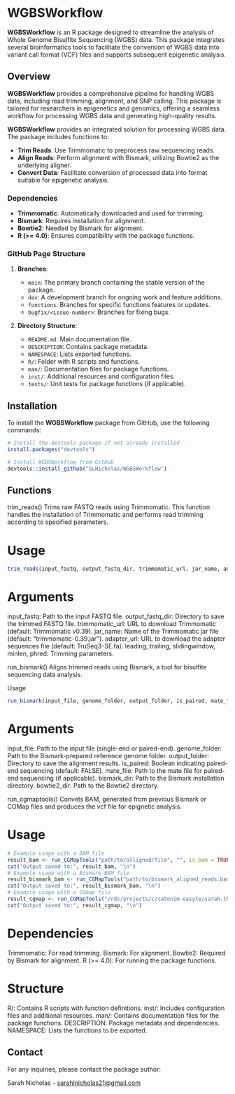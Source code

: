 # WGBSWorkflow

**WGBSWorkflow** is an R package designed to streamline the analysis of Whole Genome Bisulfite Sequencing (WGBS) data. This package integrates several bioinformatics tools to facilitate the conversion of WGBS data into variant call format (VCF) files and supports subsequent epigenetic analysis.

## Overview

**WGBSWorkflow** provides a comprehensive pipeline for handling WGBS data, including read trimming, alignment, and SNP calling. This package is tailored for researchers in epigenetics and genomics, offering a seamless workflow for processing WGBS data and generating high-quality results.

**WGBSWorkflow** provides an integrated solution for processing WGBS data. The package includes functions to:

- **Trim Reads**: Use Trimmomatic to preprocess raw sequencing reads.
- **Align Reads**: Perform alignment with Bismark, utilizing Bowtie2 as the underlying aligner.
- **Convert Data**: Facilitate conversion of processed data into format suitable for epigenetic analysis.

### Dependencies

- **Trimmomatic**: Automatically downloaded and used for trimming.
- **Bismark**: Requires installation for alignment.
- **Bowtie2**: Needed by Bismark for alignment.
- **R (>= 4.0)**: Ensures compatibility with the package functions.

### GitHub Page Structure

1. **Branches**:
   - `main`: The primary branch containing the stable version of the package.
   - `dev`: A development branch for ongoing work and feature additions.
   - `functions`: Branches for specific functions features or updates.
   - `bugfix/<issue-number>`: Branches for fixing bugs.

2. **Directory Structure**:
   - `README.md`: Main documentation file.
   - `DESCRIPTION`: Contains package metadata.
   - `NAMESPACE`: Lists exported functions.
   - `R/`: Folder with R scripts and functions.
   - `man/`: Documentation files for package functions.
   - `inst/`: Additional resources and configuration files.
   - `tests/`: Unit tests for package functions (if applicable).

## Installation

To install the **WGBSWorkflow** package from GitHub, use the following commands:

```r
# Install the devtools package if not already installed
install.packages("devtools")

# Install WGBSWorkflow from GitHub
devtools::install_github("SLNicholas/WGBSWorkflow")
```

## Functions
trim_reads()
Trims raw FASTQ reads using Trimmomatic. This function handles the installation of Trimmomatic and performs read trimming according to specified parameters.

# Usage
```r
trim_reads(input_fastq, output_fastq_dir, trimmomatic_url, jar_name, adapter_url, leading, trailing, slidingwindow, minlen, phred)
```

# Arguments
input_fastq: Path to the input FASTQ file.
output_fastq_dir: Directory to save the trimmed FASTQ file.
trimmomatic_url: URL to download Trimmomatic (default: Trimmomatic v0.39).
jar_name: Name of the Trimmomatic jar file (default: "trimmomatic-0.39.jar").
adapter_url: URL to download the adapter sequences file (default: TruSeq3-SE.fa).
leading, trailing, slidingwindow, minlen, phred: Trimming parameters.

run_bismark()
Aligns trimmed reads using Bismark, a tool for bisulfite sequencing data analysis.

Usage
```r
run_bismark(input_file, genome_folder, output_folder, is_paired, mate_file, bismark_dir, bowtie2_dir)
```

# Arguments
input_file: Path to the input file (single-end or paired-end).
genome_folder: Path to the Bismark-prepared reference genome folder.
output_folder: Directory to save the alignment results.
is_paired: Boolean indicating paired-end sequencing (default: FALSE).
mate_file: Path to the mate file for paired-end sequencing (if applicable).
bismark_dir: Path to the Bismark installation directory.
bowtie2_dir: Path to the Bowtie2 directory.

run_cgmaptools()
Convets BAM, generated from previous Bismark or CGMap files and produces the vcf file for epignetic analysis. 

# Usage
```r
# Example usage with a BAM file
result_bam <- run_CGMapTools("path/to/alligned/file", "", is_bam = TRUE)
cat("Output saved to:", result_bam, "\n")
# Example usage with a Bismark BAM file
result_bismark_bam <- run_CGMapTools("path/to/bismark_aligned_reads.bam", "path/to/output_dir", is_bam = TRUE, is_bismark = TRUE)
cat("Output saved to:", result_bismark_bam, "\n")
# Example usage with a CGmap file
result_cgmap <- run_CGMapTools("/rds/projects/c/catonim-easyte/sarah.thesis/data/cgmaptools_test", "/rds/projects/c/catonim-easyte/sarah.thesis/results/cgmaptools_outputs")
cat("Output saved to:", result_cgmap, "\n")
```

# Dependencies
Trimmomatic: For read trimming.
Bismark: For alignment.
Bowtie2: Required by Bismark for alignment.
R (>= 4.0): For running the package functions.

# Structure
R/: Contains R scripts with function definitions.
inst/: Includes configuration files and additional resources.
man/: Contains documentation files for the package functions.
DESCRIPTION: Package metadata and dependencies.
NAMESPACE: Lists the functions to be exported.

## Contact
For any inquiries, please contact the package author:

Sarah Nicholas - sarahlnicholas21@gmail.com









